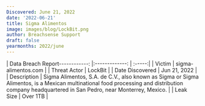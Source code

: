 ```yaml
---
Discovered: June 21, 2022
date: '2022-06-21'
title: Sigma Alimentos
image: images/blog/LockBit.png
author: Breachsense Support
draft: false
yearmonths: 2022/june
---
```


| Data Breach Report------------:     |:-------------:    | :-----:|
| Victim      | sigma-alimentos.com      | 
| Threat Actor      | LockBit      | 
| Date Discovered      | Jun 21, 2022      | 
| Description      | Sigma Alimentos, S.A. de C.V., also known as Sigma or Sigma Alimentos, is a Mexican multinational food processing and distribution company headquartered in San Pedro, near Monterrey, Mexico.      | 
| Leak Size      | Over 1TB      | 

